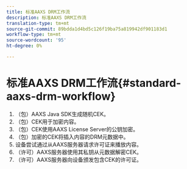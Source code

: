 ```yaml
---
title: 标准AAXS DRM工作流
description: 标准AAXS DRM工作流
translation-type: tm+mt
source-git-commit: 89bdda1d4bd5c126f19ba75a819942df901183d1
workflow-type: tm+mt
source-wordcount: '95'
ht-degree: 0%

---
```



# 标准AAXS DRM工作流{#standard-aaxs-drm-workflow}

1. （包）AAXS Java SDK生成随机CEK。
1. （包）CEK用于加密内容。
1. （包）CEK使用AAXS License Server的公钥加密。
1. （包）加密的CEK将插入内容的DRM元数据中。
1. 设备尝试通过从AAXS服务器请求许可证来播放内容。
1. （许可）AAXS服务器使用其私钥从元数据解密CEK。
1. （许可）AAXS服务器向设备颁发包含CEK的许可证。
